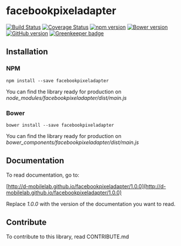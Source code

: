 # facebookpixeladapter

[![Build Status](https://travis-ci.org/D-Mobilelab/facebookpixeladapter.svg?branch=master&v=2)](https://travis-ci.org/D-Mobilelab/facebookpixeladapter)
[![Coverage Status](https://coveralls.io/repos/github/D-Mobilelab/facebookpixeladapter/badge.svg?branch=master&v=1)](https://coveralls.io/github/D-Mobilelab/facebookpixeladapter?branch=master)
[![npm version](https://badge.fury.io/js/facebookpixeladapter.svg)](https://badge.fury.io/js/facebookpixeladapter)
[![Bower version](https://badge.fury.io/bo/facebookpixeladapter.svg)](https://badge.fury.io/bo/facebookpixeladapter)
[![GitHub version](https://badge.fury.io/gh/D-Mobilelab%2Ffacebookpixeladapter.svg)](https://badge.fury.io/gh/D-Mobilelab%2Ffacebookpixeladapter) [![Greenkeeper badge](https://badges.greenkeeper.io/D-Mobilelab/facebookpixeladapter.svg)](https://greenkeeper.io/)

## Installation

### NPM

```
npm install --save facebookpixeladapter
```
You can find the library ready for production on <i>node_modules/facebookpixeladapter/dist/main.js</i>

### Bower

```
bower install --save facebookpixeladapter
```
You can find the library ready for production on <i>bower_components/facebookpixeladapter/dist/main.js</i>


## Documentation

To read documentation, go to: 

[http://d-mobilelab.github.io/facebookpixeladapter/1.0.0](http://d-mobilelab.github.io/facebookpixeladapter/1.0.0)

Replace <i>1.0.0</i> with the version of the documentation you want to read.

## Contribute

To contribute to this library, read CONTRIBUTE.md